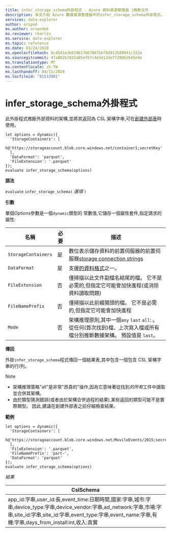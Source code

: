 ```yaml
---
title: infer_storage_schema外掛程式 - Azure 資料資源管理員 |微軟文件
description: 本文介紹 Azure 數據資源管理器中的infer_storage_schema外掛程式。
services: data-explorer
author: orspod
ms.author: orspodek
ms.reviewer: rkarlin
ms.service: data-explorer
ms.topic: reference
ms.date: 03/24/2020
ms.openlocfilehash: 6c4543a3b029017067867bb70d913509941c332e
ms.sourcegitcommit: 47a002b7032a05ef67c4e5e12de7720062645e9e
ms.translationtype: MT
ms.contentlocale: zh-TW
ms.lasthandoff: 04/15/2020
ms.locfileid: "81513901"
---
```

# <a name="infer_storage_schema-plugin"></a>infer_storage_schema外掛程式

此外掛程式推斷外部資料的架構,並將其返回為 CSL 架構字串,可在[創建外部表](../management/externaltables.md#create-or-alter-external-table)時使用。

```kusto
let options = dynamic({
  'StorageContainers': [
    h@'https://storageaccount.blob.core.windows.net/container1;secretKey'
  ],
  'DataFormat': 'parquet',
  'FileExtension': '.parquet'
});
evaluate infer_storage_schema(options)
```

**語法**

`evaluate` `infer_storage_schema(` *選項* `)`

**引數**

單個*Options*參數是一個`dynamic`類型的 常數值,它儲存一個屬性套件,指定請求的屬性:

|名稱                    |必要|描述|
|------------------------|--------|-----------|
|`StorageContainers`|是|數位表示儲存資料的前置伺服器的前置伺服器[storage connection strings](../api/connection-strings/storage.md)|
|`DataFormat`|是|支援[的資料格式](https://docs.microsoft.com/azure/data-explorer/ingestion-supported-formats)之一。|
|`FileExtension`|否|僅掃描以此文件副檔名結尾的檔。 它不是必需的,但指定它可能會加快進程(或消除資料讀取問題)|
|`FileNamePrefix`|否|僅掃描以此前綴開頭的檔。 它不是必需的,但指定它可能會加快進程|
|`Mode`|否|架構推理原則,其中一個`any` `last` `all`: 。 從任何(首次找到)檔、上次寫入檔或所有檔分別推斷數據架構。 預設值是 `last`。|

**傳回**

外掛`infer_storage_schema`程式傳回一個結果表,其中包含一個包含 CSL 架構字串的行/列。

> [!NOTE]
> * 架構推理策略"all"是非常"昂貴的"操作,因為它意味著從找到*的所有*工件中讀取並合併其架構。
> * 由於類型猜測錯誤(或者由於架構合併過程的結果),某些返回的類型可能不是實際類型。 因此,建議在創建外部表之前仔細檢查結果。

**範例**

```kusto
let options = dynamic({
  'StorageContainers': [
    h@'https://storageaccount.blob.core.windows.net/MovileEvents/2015;secretKey'
  ],
  'FileExtension': '.parquet',
  'FileNamePrefix': 'part-',
  'DataFormat': 'parquet'
});
evaluate infer_storage_schema(options)
```

*結果*

|CslSchema|
|---|
|app_id:字串,user_id:長,event_time:日期時間,國家:字串,城市:字串,device_type:字串,device_vendor:字串,ad_network:字串,市場:字串,site_id:字串,site_id:字串,event_type:字串,event_name:字串,有機:字串,days_from_install:int,收入:真實|